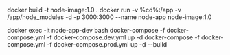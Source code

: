 docker build -t node-image:1.0 . 
docker run -v %cd%:/app -v /app/node_modules -d -p 3000:3000 --name node-app node-image:1.0


docker exec -it node-app-dev bash
docker-compose -f docker-compose.yml -f docker-compose.dev.yml up -d 
docker-compose -f docker-compose.yml -f docker-compose.prod.yml up -d --build
